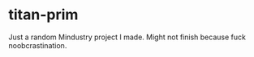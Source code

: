 # titan-prim
Just a random Mindustry project I made.
Might not finish because fuck noobcrastination.
